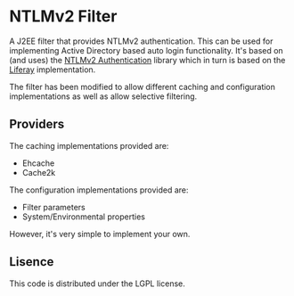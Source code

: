 # NTLMv2 Filter

A J2EE filter that provides NTLMv2 authentication. This can be used for implementing Active Directory based auto login 
functionality. It's based on (and uses) the [NTLMv2 Authentication](http://ntlmv2auth.sourceforge.net/) library which 
in turn is based on the [Liferay](https://www.liferay.com/) implementation.

The filter has been modified to allow different caching and configuration implementations as well as allow selective 
filtering.

## Providers

The caching implementations provided are:

 * Ehcache
 * Cache2k
 
The configuration implementations provided are:

 * Filter parameters
 * System/Environmental properties
 
However, it's very simple to implement your own.

## Lisence

This code is distributed under the LGPL license.
